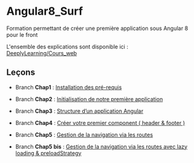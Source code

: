 # Angular8_Surf
Formation permettant de créer une première application sous Angular 8 pour le front

L'ensemble des explications sont disponible ici : 
[DeeplyLearning/Cours_web](https://deeplylearning.fr/cours-web/ "DeeplyLearning/Cours_web")

## Leçons
- Branch **Chap1** : [Installation des pré-requis](https://deeplylearning.fr/cours-web-angular-8/chap-1-installation-des-pre-requis/ "Installation des pré-requis")  

- Branch **Chap2** : [Initialisation de notre première application](https://deeplylearning.fr/non-classe/chap-2-initialisation-de-notre-premiere-application/ "Initialisation de notre première application")

- Branch **Chap3** : [Structure d’un application Angular](https://deeplylearning.fr/cours-web-frontend-angular-8/chap-3-structure-dun-application-angular/ "Structure d’un application Angular")

- Branch **Chap4** : [Créer votre premier component ( header & footer )](https://deeplylearning.fr/cours-web-frontend-angular-8/chap-4-creer-votre-premier-component-header-footer/ "Créer votre premier component ( header & footer )")

- Branch **Chap5** : [Gestion de la navigation via les routes](https://deeplylearning.fr/cours-web-frontend-angular-8/chap-5-gestion-de-la-navigation-via-les-routes/ "Gestion de la navigation via les routes")

- Branch **Chap5 bis** : [Gestion de la navigation via les routes avec lazy loading & preloadStrategy](https://deeplylearning.fr/cours-web-frontend-angular-8/chap-5-gestion-de-la-navigation-via-les-routes/ "Gestion de la navigation via les routes avec lazy loading & preloadStrategy")
